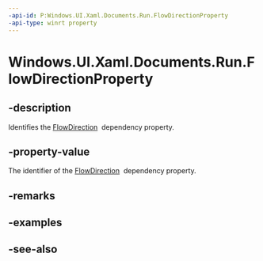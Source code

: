 ```yaml
---
-api-id: P:Windows.UI.Xaml.Documents.Run.FlowDirectionProperty
-api-type: winrt property
---
```


<!-- Property syntax
public Windows.UI.Xaml.DependencyProperty FlowDirectionProperty { get; }
-->

# Windows.UI.Xaml.Documents.Run.FlowDirectionProperty

## -description
Identifies the [FlowDirection](../windows.ui.xaml/frameworkelement_flowdirection.md)  dependency property.



## -property-value
The identifier of the [FlowDirection](../windows.ui.xaml/frameworkelement_flowdirection.md)  dependency property.

## -remarks

## -examples

## -see-also
